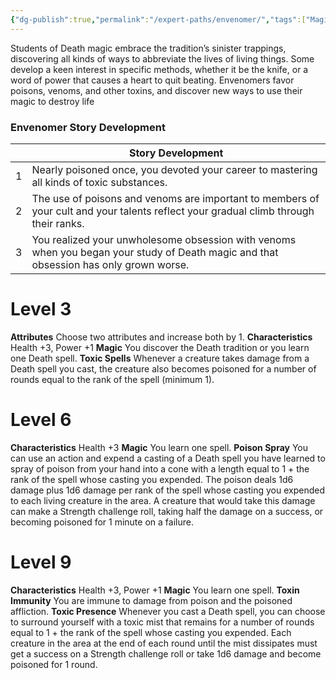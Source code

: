 ```yaml
---
{"dg-publish":true,"permalink":"/expert-paths/envenomer/","tags":["Magic"]}
---
```


Students of Death magic embrace the tradition’s sinister trappings, discovering all kinds of ways to abbreviate the lives of living things. Some develop a keen interest in specific methods, whether it be the knife, or a word of power that causes a heart to quit beating. Envenomers favor poisons, venoms, and other toxins, and discover new ways to use their magic to destroy life
### Envenomer Story Development

|     | Story Development                                                                                                                     |
| --- | ------------------------------------------------------------------------------------------------------------------------------------- |
| 1   | Nearly poisoned once, you devoted your career to mastering all kinds of toxic substances.                                             |
| 2   | The use of poisons and venoms are important to members of your cult and your talents reflect your gradual climb through their ranks.  |
| 3   | You realized your unwholesome obsession with venoms when you began your study of Death magic and that obsession has only grown worse. |
# Level 3
**Attributes** Choose two attributes and increase both by 1.
**Characteristics** Health +3, Power +1
**Magic** You discover the Death tradition or you learn one Death spell.
**Toxic Spells** Whenever a creature takes damage from a Death spell you cast, the creature also becomes poisoned for a number of rounds equal to the rank of the spell (minimum 1).
# Level 6
**Characteristics** Health +3
**Magic** You learn one spell.
**Poison Spray** You can use an action and expend a casting of a Death spell you have learned to spray of poison from your hand into a cone with a length equal to 1 + the rank of the spell whose casting you expended. The poison deals 1d6 damage plus 1d6 damage per rank of the spell whose casting you expended to each living creature in the area. A creature that would take this damage can make a Strength challenge roll, taking half the damage on a success, or becoming poisoned for 1 minute on a failure.
# Level 9
**Characteristics** Health +3, Power +1
**Magic** You learn one spell.
**Toxin Immunity** You are immune to damage from poison and the poisoned affliction.
**Toxic Presence** Whenever you cast a Death spell, you can choose to surround yourself with a toxic mist that remains for a number of rounds equal to 1 + the rank of the spell whose casting you expended. Each creature in the area at the end of each round until the mist dissipates must get a success on a Strength challenge roll or take 1d6 damage and become poisoned for 1 round.